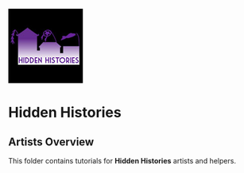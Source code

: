 ![Hidden Histories Logo](/images/hiddenhistories-logo.png)
# Hidden Histories

## Artists Overview
This folder contains tutorials for **Hidden Histories** artists and helpers.
